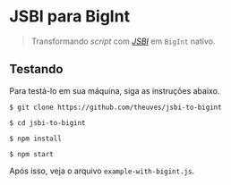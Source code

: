 # JSBI para BigInt

> Transformando *script* com [*JSBI*](https://github.com/GoogleChromeLabs/jsbi) em `BigInt` nativo.

## Testando

Para testá-lo em sua máquina, siga as instruções abaixo.

```
$ git clone https://github.com/theuves/jsbi-to-bigint

$ cd jsbi-to-bigint

$ npm install

$ npm start
```

Após isso, veja o arquivo `example-with-bigint.js`.